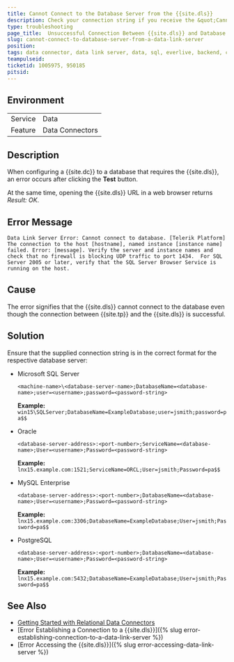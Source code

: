 ```yaml
---
title: Cannot Connect to the Database Server from the {{site.dls}}
description: Check your connection string if you receive the &quot;Cannot connect to database&quot; error.
type: troubleshooting
page_title:  Unsuccessful Connection Between {{site.dls}} and Database
slug: cannot-connect-to-database-server-from-a-data-link-server
position:
tags: data connector, data link server, data, sql, everlive, backend, connection
teampulseid: 
ticketid: 1005975, 950185
pitsid:
---
```


## Environment
<table>
  <tr>
    <td>Service</td>
    <td>Data</td>	
  </tr>
  <tr>
    <td>Feature</td>
    <td>Data Connectors</td>	
  </tr>
</table>

## Description
When configuring a {{site.dc}} to a database that requires the {{site.dls}}, an error occurs after clicking the **Test** button.

At the same time, opening the {{site.dls}} URL in a web browser returns *Result: OK*.

## Error Message
`Data Link Server Error: Cannot connect to database. [Telerik Platform] The connection to the host [hostname], named instance [instance name] failed. Error: [message]. Verify the server and instance names and check that no firewall is blocking UDP traffic to port 1434.  For SQL Server 2005 or later, verify that the SQL Server Browser Service is running on the host.`

## Cause
The error signifies that the {{site.dls}} cannot connect to the database even though the connection between {{site.tp}} and the {{site.dls}} is successful.

## Solution
Ensure that the supplied connection string is in the correct format for the respective database server:

* Microsoft SQL Server

	`<machine-name>\<database-server-name>;DatabaseName=<database-name>;user=<username>;password=<password-string>`
	
	**Example:**<br>
	`win15\SQLServer;DatabaseName=ExampleDatabase;user=jsmith;password=pa$$`

* Oracle

	`<database-server-address>:<port-number>;ServiceName=<database-name>;User=<username>;Password=<password-string>`

	**Example:**<br>
	`lnx15.example.com:1521;ServiceName=ORCL;User=jsmith;Password=pa$$`

* MySQL Enterprise

	`<database-server-address>:<port-number>;DatabaseName=<database-name>;User=<username>;Password=<password-string>`

	**Example:**<br>
	`lnx15.example.com:3306;DatabaseName=ExampleDatabase;User=jsmith;Password=pa$$`

* PostgreSQL 

	`<database-server-address>:<port-number>;DatabaseName=<database-name>;User=<username>;Password=<password-string>`

	**Example:**<br>
	`lnx15.example.com:5432;DatabaseName=ExampleDatabase;User=jsmith;Password=pa$$`
	
## See Also
* [Getting Started with Relational Data Connectors](http://docs.telerik.com/platform/backend-services/javascript/data-connectors/sql/data-connectors-getting-started)
* [Error Establishing a Connection to a {{site.dls}}]({% slug error-establishing-connection-to-a-data-link-server %})
* [Error Accessing the {{site.dls}}]({% slug error-accessing-data-link-server %})